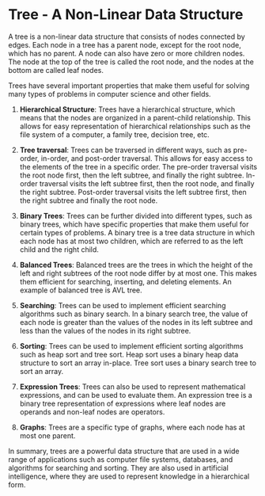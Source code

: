 
# Tree - A Non-Linear Data Structure

A tree is a non-linear data structure that consists of nodes connected by edges. Each node in a tree has a parent node, except for the root node, which has no parent. A node can also have zero or more children nodes. The node at the top of the tree is called the root node, and the nodes at the bottom are called leaf nodes.

Trees have several important properties that make them useful for solving many types of problems in computer science and other fields.

1. **Hierarchical Structure**: Trees have a hierarchical structure, which means that the nodes are organized in a parent-child relationship. This allows for easy representation of hierarchical relationships such as the file system of a computer, a family tree, decision tree, etc.

2. **Tree traversal**: Trees can be traversed in different ways, such as pre-order, in-order, and post-order traversal. This allows for easy access to the elements of the tree in a specific order. The pre-order traversal visits the root node first, then the left subtree, and finally the right subtree. In-order traversal visits the left subtree first, then the root node, and finally the right subtree. Post-order traversal visits the left subtree first, then the right subtree and finally the root node.

3. **Binary Trees**: Trees can be further divided into different types, such as binary trees, which have specific properties that make them useful for certain types of problems. A binary tree is a tree data structure in which each node has at most two children, which are referred to as the left child and the right child.

4. **Balanced Trees**: Balanced trees are the trees in which the height of the left and right subtrees of the root node differ by at most one. This makes them efficient for searching, inserting, and deleting elements. An example of balanced tree is AVL tree.

5. **Searching**: Trees can be used to implement efficient searching algorithms such as binary search. In a binary search tree, the value of each node is greater than the values of the nodes in its left subtree and less than the values of the nodes in its right subtree.

6. **Sorting**: Trees can be used to implement efficient sorting algorithms such as heap sort and tree sort. Heap sort uses a binary heap data structure to sort an array in-place. Tree sort uses a binary search tree to sort an array.

7. **Expression Trees**: Trees can also be used to represent mathematical expressions, and can be used to evaluate them. An expression tree is a binary tree representation of expressions where leaf nodes are operands and non-leaf nodes are operators.

8. **Graphs**: Trees are a specific type of graphs, where each node has at most one parent.

In summary, trees are a powerful data structure that are used in a wide range of applications such as computer file systems, databases, and algorithms for searching and sorting. They are also used in artificial intelligence, where they are used to represent knowledge in a hierarchical form.
